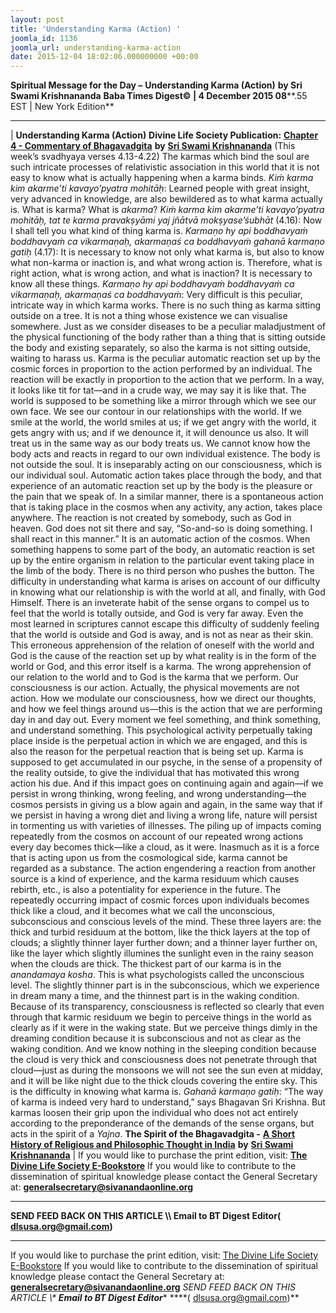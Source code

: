 ```yaml
---
layout: post
title: 'Understanding Karma (Action) '
joomla_id: 1136
joomla_url: understanding-karma-action
date: 2015-12-04 18:02:06.000000000 +00:00
---
```

**Spiritual Message for the Day –** **Understanding Karma (Action)**  **by Sri Swami Krishnananda**
 **Baba Times Digest© | 4 December 2015 08****.55 EST | New York Edition**
* * *
| 
**Understanding Karma (Action)**
**Divine Life Society Publication:** [**Chapter 4 - Commentary of Bhagavadgita**](http://www.swami-krishnananda.org/bgita/bgita_09.html) **by** [**Sri Swami Krishnananda**](http://www.dlshq.org/saints/krishnananda.htm)
(This week’s svadhyaya verses 4.13-4.22)
The karmas which bind the soul are such intricate processes of relativistic association in this world that it is not easy to know what is actually happening when a karma binds. _Kiṁ karma kim akarme’ti kavayo’pyatra mohitāḥ_: Learned people with great insight, very advanced in knowledge, are also bewildered as to what karma actually is. What is karma? What is _akarma_? _Kiṁ karma kim akarme’ti kavayo’pyatra mohitāḥ, tat te karma pravakṣyāmi yaj jñātvā mokṣyase’śubhāt_ (4.16): Now I shall tell you what kind of thing karma is. _Karmaṇo hy api boddhavyaṁ boddhavyaṁ ca vikarmaṇaḥ, akarmaṇaś ca boddhavyaṁ gahanā karmaṇo gatiḥ_ (4.17): It is necessary to know not only what karma is, but also to know what non-karma or inaction is, and what wrong action is. Therefore, what is right action, what is wrong action, and what is inaction? It is necessary to know all these things.
_Karmaṇo hy api boddhavyaṁ boddhavyaṁ ca vikarmaṇaḥ, akarmaṇaś ca boddhavyaṁ_: Very difficult is this peculiar, intricate way in which karma works. There is no such thing as karma sitting outside on a tree. It is not a thing whose existence we can visualise somewhere. Just as we consider diseases to be a peculiar maladjustment of the physical functioning of the body rather than a thing that is sitting outside the body and existing separately, so also the karma is not sitting outside, waiting to harass us.
Karma is the peculiar automatic reaction set up by the cosmic forces in proportion to the action performed by an individual. The reaction will be exactly in proportion to the action that we perform. In a way, it looks like tit for tat—and in a crude way, we may say it is like that.
The world is supposed to be something like a mirror through which we see our own face. We see our contour in our relationships with the world. If we smile at the world, the world smiles at us; if we get angry with the world, it gets angry with us; and if we denounce it, it will denounce us also. It will treat us in the same way as our body treats us. We cannot know how the body acts and reacts in regard to our own individual existence. The body is not outside the soul. It is inseparably acting on our consciousness, which is our individual soul. Automatic action takes place through the body, and that experience of an automatic reaction set up by the body is the pleasure or the pain that we speak of.
In a similar manner, there is a spontaneous action that is taking place in the cosmos when any activity, any action, takes place anywhere. The reaction is not created by somebody, such as God in heaven. God does not sit there and say, “So-and-so is doing something. I shall react in this manner.” It is an automatic action of the cosmos. When something happens to some part of the body, an automatic reaction is set up by the entire organism in relation to the particular event taking place in the limb of the body. There is no third person who pushes the button.
The difficulty in understanding what karma is arises on account of our difficulty in knowing what our relationship is with the world at all, and finally, with God Himself. There is an inveterate habit of the sense organs to compel us to feel that the world is totally outside, and God is very far away. Even the most learned in scriptures cannot escape this difficulty of suddenly feeling that the world is outside and God is away, and is not as near as their skin. This erroneous apprehension of the relation of oneself with the world and God is the cause of the reaction set up by what reality is in the form of the world or God, and this error itself is a karma.
The wrong apprehension of our relation to the world and to God is the karma that we perform. Our consciousness is our action. Actually, the physical movements are not action. How we modulate our consciousness, how we direct our thoughts, and how we feel things around us—this is the action that we are performing day in and day out. Every moment we feel something, and think something, and understand something. This psychological activity perpetually taking place inside is the perpetual action in which we are engaged, and this is also the reason for the perpetual reaction that is being set up. Karma is supposed to get accumulated in our psyche, in the sense of a propensity of the reality outside, to give the individual that has motivated this wrong action his due. And if this impact goes on continuing again and again—if we persist in wrong thinking, wrong feeling, and wrong understanding—the cosmos persists in giving us a blow again and again, in the same way that if we persist in having a wrong diet and living a wrong life, nature will persist in tormenting us with varieties of illnesses.
The piling up of impacts coming repeatedly from the cosmos on account of our repeated wrong actions every day becomes thick—like a cloud, as it were. Inasmuch as it is a force that is acting upon us from the cosmological side, karma cannot be regarded as a substance. The action engendering a reaction from another source is a kind of experience, and the karma residuum which causes rebirth, etc., is also a potentiality for experience in the future. The repeatedly occurring impact of cosmic forces upon individuals becomes thick like a cloud, and it becomes what we call the unconscious, subconscious and conscious levels of the mind. These three layers are: the thick and turbid residuum at the bottom, like the thick layers at the top of clouds; a slightly thinner layer further down; and a thinner layer further on, like the layer which slightly illumines the sunlight even in the rainy season when the clouds are thick.
The thickest part of our karma is in the _anandamaya kosha_. This is what psychologists called the unconscious level. The slightly thinner part is in the subconscious, which we experience in dream many a time, and the thinnest part is in the waking condition. Because of its transparency, consciousness is reflected so clearly that even through that karmic residuum we begin to perceive things in the world as clearly as if it were in the waking state. But we perceive things dimly in the dreaming condition because it is subconscious and not as clear as the waking condition. And we know nothing in the sleeping condition because the cloud is very thick and consciousness does not penetrate through that cloud—just as during the monsoons we will not see the sun even at midday, and it will be like night due to the thick clouds covering the entire sky.
This is the difficulty in knowing what karma is. _Gahanā karmaṇo gatiḥ_: “The way of karma is indeed very hard to understand,” says Bhagavan Sri Krishna. But karmas loosen their grip upon the individual who does not act entirely according to the preponderance of the demands of the sense organs, but acts in the spirit of a _Yajna_.
**The Spirit of the Bhagavadgita -** [**A Short History of Religious and Philosophic Thought in India**](http://www.swami-krishnananda.org/hist/hist_4.html) **by** [**Sri Swami Krishnananda**](http://www.dlshq.org/saints/krishnananda.htm)
 |
If you would like to purchase the print edition, visit: **[The Divine Life Society E-Bookstore](http://www.dlshq.org/download/download.htm)**
If you would like to contribute to the dissemination of spiritual knowledge please contact the General Secretary at: [](mailto:%20%3Cscript%20type=%27text/javascript%27%3E%20%3C%21--%20var%20prefix%20=%20%27ma%27%20+%20%27il%27%20+%20%27to%27;%20var%20path%20=%20%27hr%27%20+%20%27ef%27%20+%20%27=%27;%20var%20addy57016%20=%20%27generalsecretary%27%20+%20%27@%27;%20addy57016%20=%20addy57016%20+%20%27sivanandaonline%27%20+%20%27.%27%20+%20%27org%27;%20document.write%28%27%3Ca%20%27%20+%20path%20+%20%27%5C%27%27%20+%20prefix%20+%20%27:%27%20+%20addy57016%20+%20%27%5C%27%3E%27%29;%20document.write%28addy57016%29;%20document.write%28%27%3C%5C/a%3E%27%29;%20//--%3E%5Cn%20%3C/script%3E%3Cscript%20type=%27text/javascript%27%3E%20%3C%21--%20document.write%28%27%3Cspan%20style=%5C%27display:%20none;%5C%27%3E%27%29;%20//--%3E%20%3C/script%3EThis%20email%20address%20is%20being%20protected%20from%20spambots.%20You%20need%20JavaScript%20enabled%20to%20view%20it.%20%3Cscript%20type=%27text/javascript%27%3E%20%3C%21--%20document.write%28%27%3C/%27%29;%20document.write%28%27span%3E%27%29;%20//--%3E%20%3C/script%3E?subject=Contribution%20to%20Dissemination%20of%20Spiritual%20Knowledge) **generalsecretary@sivanandaonline.org**
****
**SEND FEED BACK ON THIS ARTICLE \\\ Email to BT Digest Editor[](mailto:%20%3Cscript%20type=%27text/javascript%27%3E%20%3C%21--%20var%20prefix%20=%20%27ma%27%20+%20%27il%27%20+%20%27to%27;%20var%20path%20=%20%27hr%27%20+%20%27ef%27%20+%20%27=%27;%20var%20addy72654%20=%20%27dlsusa.org%27%20+%20%27@%27;%20addy72654%20=%20addy72654%20+%20%27gmail%27%20+%20%27.%27%20+%20%27com%27;%20document.write%28%27%3Ca%20%27%20+%20path%20+%20%27%5C%27%27%20+%20prefix%20+%20%27:%27%20+%20addy72654%20+%20%27%5C%27%3E%27%29;%20document.write%28addy72654%29;%20document.write%28%27%3C%5C/a%3E%27%29;%20//--%3E%5Cn%20%3C/script%3E%3Cscript%20type=%27text/javascript%27%3E%20%3C%21--%20document.write%28%27%3Cspan%20style=%5C%27display:%20none;%5C%27%3E%27%29;%20//--%3E%20%3C/script%3EThis%20email%20address%20is%20being%20protected%20from%20spambots.%20You%20need%20JavaScript%20enabled%20to%20view%20it.%20%3Cscript%20type=%27text/javascript%27%3E%20%3C%21--%20document.write%28%27%3C/%27%29;%20document.write%28%27span%3E%27%29;%20//--%3E%20%3C/script%3E?subject=DLS%20Posts)( [dlsusa.org@gmail.com](mailto:dlsusa.org@gmail.com))**
* * *
  
If you would like to purchase the print edition, visit: [The Divine Life Society E-Bookstore](http://www.dlshq.org/download/download.htm)
If you would like to contribute to the dissemination of spiritual knowledge please contact the General Secretary at: **[generalsecretary@sivanandaonline.org](mailto:generalsecretary@sivanandaonline.org)**
**SEND FEED BACK ON THIS ARTICLE \\\**  **Email to BT Digest Editor**** [](mailto:%20%3Cscript%20type=%27text/javascript%27%3E%20%3C%21--%20var%20prefix%20=%20%27ma%27%20+%20%27il%27%20+%20%27to%27;%20var%20path%20=%20%27hr%27%20+%20%27ef%27%20+%20%27=%27;%20var%20addy72654%20=%20%27dlsusa.org%27%20+%20%27@%27;%20addy72654%20=%20addy72654%20+%20%27gmail%27%20+%20%27.%27%20+%20%27com%27;%20document.write%28%27%3Ca%20%27%20+%20path%20+%20%27%5C%27%27%20+%20prefix%20+%20%27:%27%20+%20addy72654%20+%20%27%5C%27%3E%27%29;%20document.write%28addy72654%29;%20document.write%28%27%3C%5C/a%3E%27%29;%20//--%3E%5Cn%20%3C/script%3E%3Cscript%20type=%27text/javascript%27%3E%20%3C%21--%20document.write%28%27%3Cspan%20style=%5C%27display:%20none;%5C%27%3E%27%29;%20//--%3E%20%3C/script%3EThis%20email%20address%20is%20being%20protected%20from%20spambots.%20You%20need%20JavaScript%20enabled%20to%20view%20it.%20%3Cscript%20type=%27text/javascript%27%3E%20%3C%21--%20document.write%28%27%3C/%27%29;%20document.write%28%27span%3E%27%29;%20//--%3E%20%3C/script%3E?subject=DLS%20Posts)****( [dlsusa.org@gmail.com](mailto:dlsusa.org@gmail.com))**  
